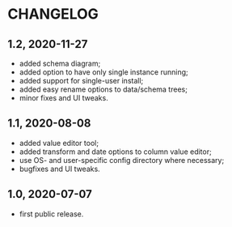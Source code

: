 CHANGELOG
=========

1.2, 2020-11-27
---------------
- added schema diagram;
- added option to have only single instance running;
- added support for single-user install;
- added easy rename options to data/schema trees;
- minor fixes and UI tweaks.


1.1, 2020-08-08
---------------
- added value editor tool;
- added transform and date options to column value editor;
- use OS- and user-specific config directory where necessary;
- bugfixes and UI tweaks.


1.0, 2020-07-07
---------------
- first public release.
